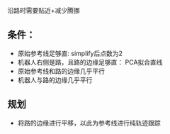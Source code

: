 沿路时需要贴近+减少腾挪

## 条件：
- 原始参考线足够直: simplify后点数为2
- 机器人右侧是路，且路的边缘足够直： PCA拟合直线
- 原始参考线和路的边缘几乎平行
- 机器人与路的边缘几乎平行

## 规划
- 将路的边缘进行平移，以此为参考线进行纯轨迹跟踪

 

